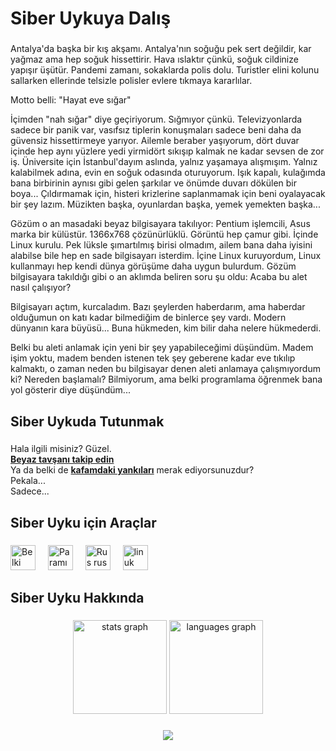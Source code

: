 <h1 align="left">Siber Uykuya Dalış</h1>

###

<p align="left">
Antalya'da başka bir kış akşamı. Antalya'nın soğuğu pek sert değildir, kar yağmaz ama hep soğuk hissettirir. Hava ıslaktır çünkü, soğuk cildinize yapışır üşütür. Pandemi zamanı, sokaklarda polis dolu. Turistler elini kolunu sallarken ellerinde telsizle polisler evlere tıkmaya kararlılar.

Motto belli:
"Hayat eve sığar"

İçimden "nah sığar" diye geçiriyorum. Sığmıyor çünkü. Televizyonlarda sadece bir panik var, vasıfsız tiplerin konuşmaları sadece beni daha da güvensiz hissettirmeye yarıyor. Ailemle beraber yaşıyorum, dört duvar içinde hep aynı yüzlere yedi yirmidört sıkışıp kalmak ne kadar sevsen de zor iş. Üniversite için İstanbul'dayım aslında, yalnız yaşamaya alışmışım. Yalnız kalabilmek adına, evin en soğuk odasında oturuyorum. Işık kapalı, kulağımda bana birbirinin aynısı gibi gelen şarkılar ve önümde duvarı dökülen bir boya... Çıldırmamak için, histeri krizlerine saplanmamak için beni oyalayacak bir şey lazım. Müzikten başka, oyunlardan başka, yemek yemekten başka...

Gözüm o an masadaki beyaz bilgisayara takılıyor: Pentium işlemcili, Asus marka bir külüstür. 1366x768 çözünürlüklü. Görüntü hep çamur gibi. İçinde Linux kurulu. Pek lüksle şımartılmış birisi olmadım, ailem bana daha iyisini alabilse bile hep en sade bilgisayarı isterdim. İçine Linux kuruyordum, Linux kullanmayı hep kendi dünya görüşüme daha uygun bulurdum. Gözüm bilgisayara takıldığı gibi o an aklımda beliren soru şu oldu: Acaba bu alet nasıl çalışıyor?

Bilgisayarı açtım, kurcaladım. Bazı şeylerden haberdarım, ama haberdar olduğumun on katı kadar bilmediğim de binlerce şey vardı. Modern dünyanın kara büyüsü... Buna hükmeden, kim bilir daha nelere hükmederdi.

Belki bu aleti anlamak için yeni bir şey yapabileceğimi düşündüm. Madem işim yoktu, madem benden istenen tek şey geberene kadar eve tıkılıp kalmaktı, o zaman neden bu bilgisayar denen aleti anlamaya çalışmıyordum ki? Nereden başlamalı? Bilmiyorum, ama belki programlama öğrenmek bana yol gösterir diye düşündüm...
</p>

###

<h2 align="left">Siber Uykuda Tutunmak</h2>

###

<p align="left">Hala ilgili misiniz? Güzel.<br><b><a href="https://emrecansuster.com">Beyaz tavşanı takip edin</a></b><br>Ya da belki de <b><a href="https://emrecansuster.com/echoes">kafamdaki yankıları</a></b> merak ediyorsunuzdur?<br>Pekala...<br>Sadece...</p>

###

<h2 align="left">Siber Uyku için Araçlar</h2>

###

<div align="left">
  <img src="https://cdn.jsdelivr.net/gh/devicons/devicon/icons/elixir/elixir-original.svg" height="40" alt="Belki gelmiş geçmiş en estetik dil"/>
  <img width="12" />
  <img src="https://cdn.jsdelivr.net/gh/devicons/devicon/icons/ruby/ruby-original.svg" height="40" alt="Paramı kazandığım dil"/>
  <img width="12" />
  <img src="https://cdn.jsdelivr.net/gh/devicons/devicon/icons/rust/rust-original.svg" height="40" alt="Rus rus rus"/>
  <img width="12" />
  <img src="https://cdn.jsdelivr.net/gh/devicons/devicon/icons/linux/linux-original.svg" height="40" alt="linuk"/>
</div>

###

<h2 align="left">Siber Uyku Hakkında</h2>

###

<div align="center">
  <img src="https://github-readme-stats.vercel.app/api?username=tarbetu&hide_title=false&hide_rank=false&show_icons=true&include_all_commits=true&count_private=true&disable_animations=false&theme=dracula&locale=en&hide_border=false&order=1" height="150" alt="stats graph"  />
  <img src="https://github-readme-stats.vercel.app/api/top-langs?username=tarbetu&locale=en&hide_title=false&layout=compact&card_width=320&langs_count=5&theme=dracula&hide_border=false&order=2" height="150" alt="languages graph"  />
</div>

###

<div align="center">
  <img src="https://profile-counter.glitch.me/tarbetu/count.svg?"/>
</div>

###

